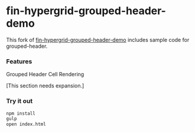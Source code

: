 # fin-hypergrid-grouped-header-demo

This fork of [fin-hypergrid-grouped-header-demo](https://github.com/openfin/fin-hypergrid-grouped-header-demo) includes sample code for grouped-header.

### Features

Grouped Header Cell Rendering

\[This section needs expansion.]

### Try it out

```bash
npm install
gulp
open index.html
```